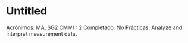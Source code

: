 # Untitled

Acrónimos: MA, SG2
CMMI : 2
Completado: No
Prácticas: Analyze and interpret measurement data.